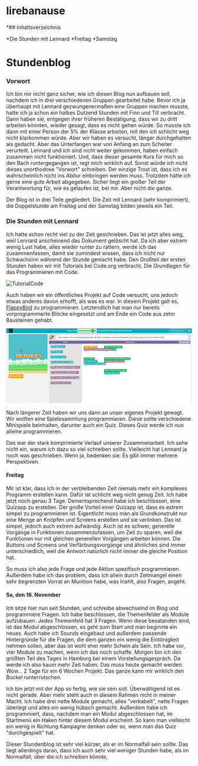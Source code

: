 # lirebanause

*## Inhaltsverzeichnis

 *Die Stunden mit Lennard
 *Freitag
 *Samstag


# Stundenblog

### Vorwort

Ich bin mir nicht ganz sicher, wie ich diesen Blog nun aufbauen soll, nachdem ich in drei verschiedenen Gruppen gearbeitet habe. Bevor ich ja überhaupt mit Lennard gezwungenermaßen eine Gruppen machen musste, hatte ich ja schon ein halbes Dutzend Stunden mit Finn und Till verbracht. Dann haben sie, entgegen ihrer früheren Bestätigung, dass wir zu dritt arbeiten könnten, wieder gesagt, dass es nicht gehen würde. So musste ich dann mit einer Person der 5% der Klasse arbeiten, mit den ich schlicht weg nicht klarkommen würde. Aber wir haben es versucht, länger durchgehalten als gedacht. Aber das Unterfangen war von Anfang an zum Scheiter verurteilt. Lennard und ich sind nicht weiter gekommen, haben einfach zusammen nicht funktioniert. Und, dass dieser gesamte Kurs für mich so den Bach runtergegangen ist, regt mich wirklich auf. Sonst würde ich nicht dieses unorthodoxe "Vorwort" schreiben. Der einzige Trost ist, dass ich es wahrscheinlich nicht ins Abitur einbringen werden muss. Trotzdem hätte ich gerne eine gute Arbeit abgegeben. Sicher liegt ein großer Teil der Verantwortung für, wie es gelaufen ist, bei mir. Aber nicht die ganze.

Der Blog ist in drei Teile gegliedert. Die Zeit mit Lennard (sehr komprimiert), die Doppelstunde am Freitag und der Samstag bilden jeweils ein Teil.

### Die Stunden mit Lennard

Ich hatte schon recht viel zu der Zeit geschrieben. Das ist jetzt alles weg, weil Lennard anscheinend das Dokument gelöscht hat. Da ich aber extrem wenig Lust habe, alles wieder runter zu rattern, werde ich das zusammenfassen, damit sie zumindest wissen, dass ich nicht nur Schwachsinn während der Stunde gemacht habe.
Den Großteil der ersten Stunden haben wir mit Tutorials bei Code.org verbracht. Die Grundlagen für das Programmieren mit Code. 

![TutorialCode](https://github.com/lakgiter/Informatik-Unterricht/blob/master/images/image%201.PNG)

Auch haben wir ein öffentliches Projekt auf Code versucht, uns jedoch etwas anderes davon erhofft, als was es war. In diesem Projekt galt es, [FlappyBird](https://studio.code.org/flappy/9) zu programmieren. Letztendlich hat man nur bereits vorprogrammierte Blöcke eingesetzt und am Ende ein Code aus zehn Bausteinen gehabt.

![FlappyBird](https://github.com/lirebanause/lirebanause/blob/master/images/FlappyBirdTutorial.PNG)

Nach längerer Zeit haben wir uns dann an unser eigenes Projekt gewagt. Wir wollten eine Spielesammlung programmieren. Diese sollte verschiedene Minispiele beinhalten, darunter auch ein Quiz.
Dieses Quiz werde ich nun alleine programmieren.

Das war der stark komprimierte Verlauf unserer Zusammenarbeit. Ich sehe nicht ein, warum ich dazu so viel  schreiben sollte. Vielleicht hat Lennard ja noch was geschrieben. Wenn ja, bedenken sie: Es gibt immer mehrere Perspektiven.


#### Freitag

Mir ist klar, dass ich in der verbleibenden Zeit niemals mehr ein komplexes Programm erstellen kann. Dafür ist schlicht weg nicht genug Zeit. Ich habe jetzt noch genau 3 Tage. Dementsprechend habe ich beschlossen, eine Quizapp zu erstellen. Der große Vorteil einer Quizapp ist, dass es extrem simpel zu programmieren ist. Eigentlicht muss man als Grundkonstrukt nur eine Menge an Knöpfen und Screens erstellen und sie verlinken. Das ist simpel, jedoch auch extrem aufwändig. Auch ist es schwer, generelle Vorgänge in Funktionen zusammenzufassen, um Zeit zu sparen, weil die Funktionen nur mit gleichen generellen Vorgängen arbeiten können. Die Buttons und Screens und Verfärbungsvorgänge und ähnliches sind immer unterschiedlich, weil die Antwort natürlich nicht immer die gleiche Position hat.

So muss ich also jede Frage und jede Aktion spezifisch programmieren. Außerdem habe ich das problem, dass ich allein durch Zeitmangel einen sehr begrenzten Vorrat an Munition habe, was Inahlt, also Fragen, angeht.

#### Sa, den 18. November

Ich sitze hier nun seit Stunden, und schreibe abwechselnd im Blog und programmiere Fragen. Ich habe beschlossen, die Themenfelder als Module aufzubauen. Jedes Themenfeld hat 3 Fragen. Wenn diese besatanden sind, ist das Modul abgeschlossen, es geht zum Start und man beginnte ein neues. Auch habe ich Sounds eingebaut und außerdem passende Hintergründe für die Fragen, die dem ganzen ein wenig die Eintönigkeit nehmen sollen, aber das ist wohl eher mehr Schein als Sein. Ich habe vor, vier Module zu machen, wenn ich das noch schaffe. Morgen bin ich den größten Teil des Tages in Hamburg bei einem Vorstellungsgespräch. Da werde ich also kaum mehr Zeit haben. Das muss heute gemacht werden. Wow... 2 Tage für ein 6 Wochen Projekt. Das ganze kann mir wirklich den Buckel runterrutschen.

Ich bin jetzt mit der App so fertig, wie sie sein soll. Überwältigend ist es nicht gerade. Aber mehr steht auch in diesem Rahmen nicht in meiner Macht. Ich habe drei nette Module gemacht, alles "verkabelt", nette Fragen überlegt und alles ein wenig hübsch gemacht. Außerdem habe ich programmiert, dass, nachdem man ein Modul abgeschlossen hat, im Startmenü ein Haken hinter diesem Modul erscheint. So kann man vielleicht ein wenig in Richtung Kampagne denken oder so, wenn man das Quiz "durchgespielt" hat.


Dieser Stundenblog ist sehr viel kürzer, als er im Normalfall sein sollte. Das liegt allerdings daran, dass ich auch sehr viel weniger Stunden habe, als im Normalfall, über die ich schreiben könnte,


